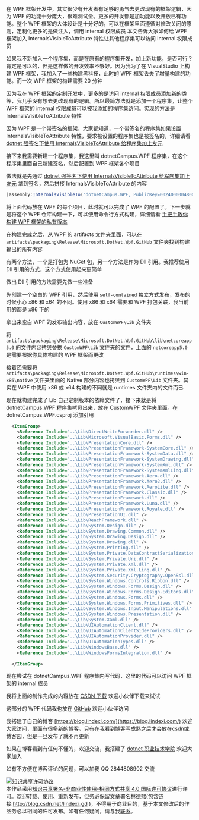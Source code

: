 
在 WPF 框架开发中，其实很少有开发者有足够的勇气去更改现有的框架逻辑，因为 WPF 的功能十分庞大，很难测试全。更多的开发都是加功能以及开放已有功能。整个 WPF 框架的大体设计是十分好的，可以在框架里面遵循对修改关闭的原则，定制化更多的是做注入，调用 internal 权限成员
本文告诉大家如何给 WPF 框架加入 InternalsVisibleToAttribute 特性让其他程序集可以访问 internal 权限成员

<!--more-->


<!-- CreateTime:2020/12/24 17:38:25 -->
<!-- 标签：WPF框架开发 -->

<!-- 发布 -->

如果我不新加入一个程序集，而是在原有的程序集开发，加上新功能，是否可行？肯定是可以的，但是这样做的开发效率不够好。因为我为了在 VisualStudio 上构建 WPF 框架，我加入了一些构建黑科技，此时的 WPF 框架丢失了增量构建的功能。而一次 WPF 框架的构建需要 20 分钟

因为我在 WPF 框架的定制开发中，更多的是访问 internal 权限成员添加新的类等，我几乎没有想去更改现有的逻辑。所以最简方法就是添加一个程序集，让整个 WPF 框架的 internal 权限成员可以被我添加的程序集访问。实现的方法是 InternalsVisibleToAttribute 特性

因为 WPF 是一个带签名的框架，大家都知道，一个带签名的程序集如果设置 InternalsVisibleToAttribute 特性，要求被设置的程序集也是被签名的，详细请看 [dotnet 强签名下使用 InternalsVisibleToAttribute 给程序集加上友元](https://blog.lindexi.com/post/dotnet-%E5%BC%BA%E7%AD%BE%E5%90%8D%E4%B8%8B%E4%BD%BF%E7%94%A8-InternalsVisibleToAttribute-%E7%BB%99%E7%A8%8B%E5%BA%8F%E9%9B%86%E5%8A%A0%E4%B8%8A%E5%8F%8B%E5%85%83.html )

接下来我需要新建一个程序集，我这里叫 dotnetCampus.WPF 程序集，在这个程序集里面自己新建签名，然后配置到 WPF 框架各个项目

做法就是先通过 [dotnet 强签名下使用 InternalsVisibleToAttribute 给程序集加上友元](https://blog.lindexi.com/post/dotnet-%E5%BC%BA%E7%AD%BE%E5%90%8D%E4%B8%8B%E4%BD%BF%E7%94%A8-InternalsVisibleToAttribute-%E7%BB%99%E7%A8%8B%E5%BA%8F%E9%9B%86%E5%8A%A0%E4%B8%8A%E5%8F%8B%E5%85%83.html ) 拿到签名，然后拼接 InternalsVisibleToAttribute 的内容

```csharp
[assembly:InternalsVisibleTo("dotnetCampus.WPF, PublicKey=0024000004800000940000000602000000240000525341310004000001000100256f5cb79140dbc25623807d6823ca4b5b602209eaaf71f064e5926a7039c24351c1e2ad3130e194631307ed36a76ad4b832e237a467fefbd693428c7ecc5d4cc26796f6f8b705311948e00f2be5fa2db52ddff50a5b3eb0acc715b45618c1a92532ae2326529fb9e0f58a44abf31e9b5701994464186d3b9f52169b6e0f80b9")]
```

将上面代码放在 WPF 的每个项目，此时就可以完成了 WPF 的配置了。下一步就是将这个 WPF 仓库构建一下，可以使用命令行方式构建，详细请看 [手把手教你构建 WPF 框架的私有版本](https://blog.lindexi.com/post/%E6%89%8B%E6%8A%8A%E6%89%8B%E6%95%99%E4%BD%A0%E6%9E%84%E5%BB%BA-WPF-%E6%A1%86%E6%9E%B6%E7%9A%84%E7%A7%81%E6%9C%89%E7%89%88%E6%9C%AC.html )

在构建完成之后，从 WPF 的 artifacts 文件夹里面，可以在 `artifacts\packaging\Release\Microsoft.DotNet.Wpf.GitHub` 文件夹找到构建输出的所有内容

有两个方法，一个是打包为 NuGet 包，另一个方法是作为 Dll 引用。我推荐使用 Dll 引用的方式，这个方式使用起来更简单

做出 Dll 引用的方法需要先做一些准备

先创建一个空白的 WPF 引用，然后使用 `self-contained` 独立方式发布，发布的时候小心 x86 和 x64 的不同。使用 x86 和 x64 需要和 WPF 打包关联，我当前用的都是 x86 下的

拿出来空白 WPF 的发布输出内容，放在 `CustomWPF\Lib` 文件夹

将 `artifacts\packaging\Release\Microsoft.DotNet.Wpf.GitHub\lib\netcoreapp5.0` 的文件内容拷贝替换 `CustomWPF\Lib` 文件夹的文件，上面的 `netcoreapp5.0` 是需要根据你具体构建的 WPF 框架而更改

接着还需要将 `artifacts\packaging\Release\Microsoft.DotNet.Wpf.GitHub\runtimes\win-x86\native` 文件夹里面的 Native 部分内容也拷贝到 `CustomWPF\Lib` 文件夹。其实在 WPF 中使用 x86 或 x64 构建的不同就是 runtimes 文件夹内的文件而已

现在就构建完成了 Lib 自己定制版本的依赖文件了，接下来就是将 dotnetCampus.WPF 程序集拷贝出来，放在 CustomWPF 文件夹里面。在 dotnetCampus.WPF.csproj 添加引用

```xml
  <ItemGroup>
    <Reference Include="..\Lib\DirectWriteForwarder.dll" />
    <Reference Include="..\Lib\Microsoft.VisualBasic.Forms.dll" />
    <Reference Include="..\Lib\PresentationCore.dll" />
    <Reference Include="..\Lib\PresentationFramework-SystemCore.dll" />
    <Reference Include="..\Lib\PresentationFramework-SystemData.dll" />
    <Reference Include="..\Lib\PresentationFramework-SystemDrawing.dll" />
    <Reference Include="..\Lib\PresentationFramework-SystemXml.dll" />
    <Reference Include="..\Lib\PresentationFramework-SystemXmlLinq.dll" />
    <Reference Include="..\Lib\PresentationFramework.Aero.dll" />
    <Reference Include="..\Lib\PresentationFramework.Aero2.dll" />
    <Reference Include="..\Lib\PresentationFramework.AeroLite.dll" />
    <Reference Include="..\Lib\PresentationFramework.Classic.dll" />
    <Reference Include="..\Lib\PresentationFramework.dll" />
    <Reference Include="..\Lib\PresentationFramework.Luna.dll" />
    <Reference Include="..\Lib\PresentationFramework.Royale.dll" />
    <Reference Include="..\Lib\PresentationUI.dll" />
    <Reference Include="..\Lib\ReachFramework.dll" />
    <Reference Include="..\Lib\System.Design.dll" />
    <Reference Include="..\Lib\System.Drawing.Common.dll" />
    <Reference Include="..\Lib\System.Drawing.Design.dll" />
    <Reference Include="..\Lib\System.Drawing.dll" />
    <Reference Include="..\Lib\System.Printing.dll" />
    <Reference Include="..\Lib\System.Private.DataContractSerialization.dll" />
    <Reference Include="..\Lib\System.Private.Uri.dll" />
    <Reference Include="..\Lib\System.Private.Xml.dll" />
    <Reference Include="..\Lib\System.Private.Xml.Linq.dll" />
    <Reference Include="..\Lib\System.Security.Cryptography.OpenSsl.dll" />
    <Reference Include="..\Lib\System.Windows.Controls.Ribbon.dll" />
    <Reference Include="..\Lib\System.Windows.Forms.Design.dll" />
    <Reference Include="..\Lib\System.Windows.Forms.Design.Editors.dll" />
    <Reference Include="..\Lib\System.Windows.Forms.dll" />
    <Reference Include="..\Lib\System.Windows.Forms.Primitives.dll" />
    <Reference Include="..\Lib\System.Windows.Input.Manipulations.dll" />
    <Reference Include="..\Lib\System.Windows.Presentation.dll" />
    <Reference Include="..\Lib\System.Xaml.dll" />
    <Reference Include="..\Lib\UIAutomationClient.dll" />
    <Reference Include="..\Lib\UIAutomationClientSideProviders.dll" />
    <Reference Include="..\Lib\UIAutomationProvider.dll" />
    <Reference Include="..\Lib\UIAutomationTypes.dll" />
    <Reference Include="..\Lib\WindowsBase.dll" />
    <Reference Include="..\Lib\WindowsFormsIntegration.dll" />
  
  </ItemGroup>
```

现在尝试在 dotnetCampus.WPF 程序集内写代码，这里的代码可以访问 WPF 框架的 internal 成员

我将上面的制作完成的内容放在 [CSDN 下载](https://download.csdn.net/download/lindexi_gd/13769715) 欢迎小伙伴下载来试试

这部分的 WPF 代码我也放在 [GitHub](https://github.com/dotnet-campus/wpf/tree/bf90f3b21856fbe833cc72b9ed94cbaa5ec4dac0) 欢迎小伙伴访问



我搭建了自己的博客 [https://blog.lindexi.com/](https://blog.lindexi.com/) 欢迎大家访问，里面有很多新的博客。只有在我看到博客写成熟之后才会放在csdn或博客园，但是一旦发布了就不再更新

如果在博客看到有任何不懂的，欢迎交流，我搭建了 [dotnet 职业技术学院](https://t.me/dotnet_campus) 欢迎大家加入

如有不方便在博客评论的问题，可以加我 QQ 2844808902 交流

<a rel="license" href="http://creativecommons.org/licenses/by-nc-sa/4.0/"><img alt="知识共享许可协议" style="border-width:0" src="https://licensebuttons.net/l/by-nc-sa/4.0/88x31.png" /></a><br />本作品采用<a rel="license" href="http://creativecommons.org/licenses/by-nc-sa/4.0/">知识共享署名-非商业性使用-相同方式共享 4.0 国际许可协议</a>进行许可。欢迎转载、使用、重新发布，但务必保留文章署名[林德熙](http://blog.csdn.net/lindexi_gd)(包含链接:http://blog.csdn.net/lindexi_gd )，不得用于商业目的，基于本文修改后的作品务必以相同的许可发布。如有任何疑问，请与我[联系](mailto:lindexi_gd@163.com)。